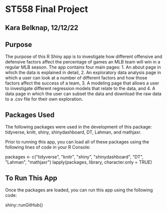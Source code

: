 # ST558 Final Project
## Kara Belknap, 12/12/22

## Purpose

The purpose of this R Shiny app is to investigate how different offensive and defensive factors affect the percentage of games an MLB team will win in a regular MLB season. The app contains four main pages: 1. An about page in which the data is explained in detail, 2. An exploratory data analysis page in which a user can look at a number of different factors and how those factors affect the success of a team, 3. A modeling page that allows a user to investigate different regression models that relate to the data, and 4. A data page in which the user can subset the data and download the raw data to a .csv file for their own exploration.

## Packages Used

The following packages were used in the development of this package:
tidyverse, knitr, shiny, shinydashboard, DT, Lahman, and mathjaxr.

Prior to running this app, you can load all of these packages using the following lines of code in your R Console:

packages <- c("tidyverse", "knitr", "shiny", "shinydashboard", "DT", "Lahman", "mathjaxr")
lapply(packages, library, character.only = TRUE)

## To Run This App

Once the packages are loaded, you can run this app using the following code:

shiny::runGitHub()





